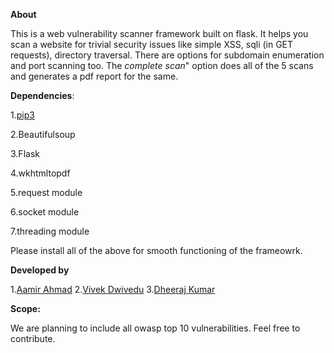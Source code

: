 **About**


This is a web vulnerability scanner framework built on flask. It helps you scan a website for trivial security issues like simple XSS, sqli (in GET requests), directory traversal.
There are options for subdomain enumeration and port scanning too. The *complete scan*" option does all of the 5 scans and generates a pdf report for the same.

**Dependencies**:


1.[pip3](https://pip.pypa.io/en/stable/installing/#) 


2.Beautifulsoup


3.Flask


4.wkhtmltopdf


5.request module


6.socket module


7.threading module


Please install all of the above for smooth functioning of the frameowrk.

**Developed by**


1.[Aamir Ahmad](https://github.com/sickwiz)
2.[Vivek Dwivedu](https://github.com/silent-devil)
3.[Dheeraj Kumar](https://github.com/padfoot0)

**Scope:**


We are planning to include all owasp top 10 vulnerabilities. Feel free to contribute.
